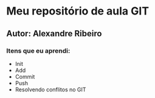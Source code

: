 # Meu repositório de aula GIT
## Autor: Alexandre Ribeiro

<h3> Itens que eu aprendi: </h3>
<ul>
<li>Init</li>
<li>Add</li>
<li>Commit</li>
<li>Push</li>
<li>Resolvendo conflitos no GIT</li>
</ul>
